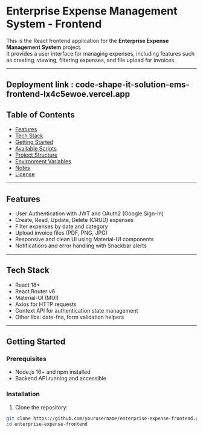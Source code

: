 # Enterprise Expense Management System - Frontend

This is the React frontend application for the **Enterprise Expense Management System** project.  
It provides a user interface for managing expenses, including features such as creating, viewing, filtering expenses, and file upload for invoices.

---
Deployment link : code-shape-it-solution-ems-frontend-lx4c5ewoe.vercel.app
---

## Table of Contents

- [Features](#features)
- [Tech Stack](#tech-stack)
- [Getting Started](#getting-started)
- [Available Scripts](#available-scripts)
- [Project Structure](#project-structure)
- [Environment Variables](#environment-variables)
- [Notes](#notes)
- [License](#license)

---

## Features

- User Authentication with JWT and OAuth2 (Google Sign-In)
- Create, Read, Update, Delete (CRUD) expenses
- Filter expenses by date and category
- Upload invoice files (PDF, PNG, JPG)
- Responsive and clean UI using Material-UI components
- Notifications and error handling with Snackbar alerts

---

## Tech Stack

- React 18+
- React Router v6
- Material-UI (MUI)
- Axios for HTTP requests
- Context API for authentication state management
- Other libs: date-fns, form validation helpers

---

## Getting Started

### Prerequisites

- Node.js 16+ and npm installed
- Backend API running and accessible

### Installation

1. Clone the repository:

```bash
git clone https://github.com/yourusername/enterprise-expense-frontend.git
cd enterprise-expense-frontend
